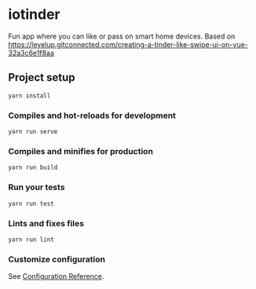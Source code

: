 # iotinder

Fun app where you can like or pass on smart home devices.
Based on https://levelup.gitconnected.com/creating-a-tinder-like-swipe-ui-on-vue-32a3c6e1f8aa

## Project setup

```
yarn install
```

### Compiles and hot-reloads for development

```
yarn run serve
```

### Compiles and minifies for production

```
yarn run build
```

### Run your tests

```
yarn run test
```

### Lints and fixes files

```
yarn run lint
```

### Customize configuration

See [Configuration Reference](https://cli.vuejs.org/config/).
